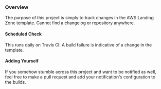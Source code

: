 ### Overview
The purpose of this project is simply to track changes in the AWS Landing Zone template.  Cannot find a changelog or repository anywhere.

#### Scheduled Check
This runs daily on Travis CI.  A build failure is indicative of a change in the template.

#### Adding Yourself
If you somehow stumble across this project and want to be notified as well, feel free to make a pull request and add your notification's configuration to the builds.
